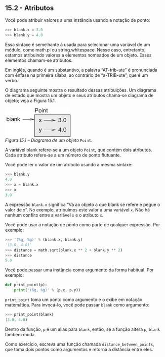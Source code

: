 ## 15.2 - Atributos

Você pode atribuir valores a uma instância usando a notação de ponto:

```python
>>> blank.x = 3.0
>>> blank.y = 4.0
```

Essa sintaxe é semelhante à usada para selecionar uma variável de um módulo, como math.pi ou string.whitespace. Nesse caso, entretanto, estamos atribuindo valores a elementos nomeados de um objeto. Esses elementos chamam-se atributos.

Em inglês, quando é um substantivo, a palavra “AT-trib-ute” é pronunciada com ênfase na primeira sílaba, ao contrário de “a-TRIB-ute”, que é um verbo.

O diagrama seguinte mostra o resultado dessas atribuições. Um diagrama de estado que mostra um objeto e seus atributos chama-se diagrama de objeto; veja a Figura 15.1.

![Figura 15.1 – Diagrama de um objeto Point.](/fig/tnkp_1501.png)
<br>_Figura 15.1 – Diagrama de um objeto_ `Point`.

A variável blank refere-se a um objeto `Point`, que contém dois atributos. Cada atributo refere-se a um número de ponto flutuante.

Você pode ler o valor de um atributo usando a mesma sintaxe:

```python
>>> blank.y
4.0
>>> x = blank.x
>>> x
3.0
```

A expressão `blank.x` significa “Vá ao objeto a que blank se refere e pegue o valor de x”. No exemplo, atribuímos este valor a uma variável `x`. Não há nenhum conflito entre a variável `x` e o atributo `x`.

Você pode usar a notação de ponto como parte de qualquer expressão. Por exemplo:

```python
>>> '(%g, %g)' % (blank.x, blank.y)
'(3.0, 4.0)'
>>> distance = math.sqrt(blank.x ** 2 + blank.y ** 2)
>>> distance
5.0
```

Você pode passar uma instância como argumento da forma habitual. Por exemplo:

```python
def print_point(p):
    print('(%g, %g)' % (p.x, p.y))
```

`print_point` toma um ponto como argumento e o exibe em notação matemática. Para invocá-lo, você pode passar `blank` como argumento:

```python
>>> print_point(blank)
(3.0, 4.0)
```

Dentro da função, `p` é um alias para `blank`, então, se a função altera `p`, `blank` também muda.

Como exercício, escreva uma função chamada `distance_between_points`, que toma dois pontos como argumentos e retorna a distância entre eles.
